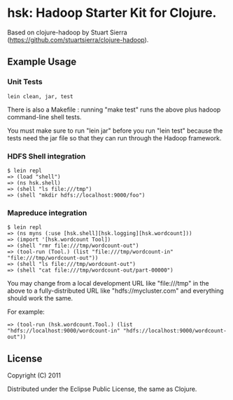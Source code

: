 # hsk: Hadoop Starter Kit for Clojure. 

Based on clojure-hadoop by Stuart Sierra (https://github.com/stuartsierra/clojure-hadoop).

## Example Usage

### Unit Tests

    lein clean, jar, test

There is also a Makefile : running "make test" runs the above plus
hadoop command-line shell tests.

You must make sure to run "lein jar" before you run "lein test"
because the tests need the jar file so that they can run through the
Hadoop framework.

### HDFS Shell integration

    $ lein repl
    => (load "shell")
    => (ns hsk.shell)
    => (shell "ls file:///tmp")
    => (shell "mkdir hdfs://localhost:9000/foo")

### Mapreduce integration

    $ lein repl
    => (ns myns (:use [hsk.shell][hsk.logging][hsk.wordcount]))
    => (import '[hsk.wordcount Tool])
    => (shell "rmr file:///tmp/wordcount-out")
    => (tool-run (Tool.) (list "file:///tmp/wordcount-in" "file:///tmp/wordcount-out"))
    => (shell "ls file:///tmp/wordcount-out")
    => (shell "cat file:///tmp/wordcount-out/part-00000")

You may change from a local development URL like "file:///tmp" in the
above to a fully-distributed URL like "hdfs://mycluster.com" and
everything should work the same.

For example:

    => (tool-run (hsk.wordcount.Tool.) (list "hdfs://localhost:9000/wordcount-in" "hdfs://localhost:9000/wordcount-out"))

## License

Copyright (C) 2011

Distributed under the Eclipse Public License, the same as Clojure.
